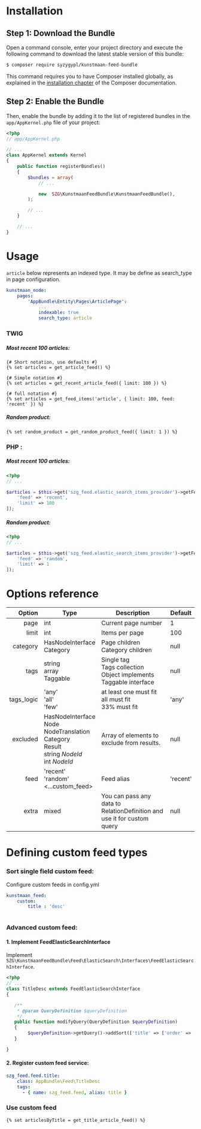 Installation
============

Step 1: Download the Bundle
---------------------------

Open a command console, enter your project directory and execute the
following command to download the latest stable version of this bundle:

```bash
$ composer require syzygypl/kunstmaan-feed-bundle
```

This command requires you to have Composer installed globally, as explained
in the [installation chapter](https://getcomposer.org/doc/00-intro.md)
of the Composer documentation.

Step 2: Enable the Bundle
-------------------------

Then, enable the bundle by adding it to the list of registered bundles
in the `app/AppKernel.php` file of your project:

```php
<?php
// app/AppKernel.php

// ...
class AppKernel extends Kernel
{
    public function registerBundles()
    {
        $bundles = array(
            // ...

            new  SZG\KunstmaanFeedBundle\KunstmaanFeedBundle(),
        );

        // ...
    }

    // ...
}
```


Usage
=====

`article` below represents an indexed type. It may be define as search_type in page configuration.

``` yml
kunstmaan_node:
    pages:
        'AppBundle\Entity\Pages\ArticlePage':
            ...
            indexable: true
            search_type: article
```
            
### TWIG

##### Most recent 100 articles:
```jinja
{# Short notation, use defaults #}
{% set articles = get_article_feed() %}

{# Simple notation #}
{% set articles = get_recent_article_feed({ limit: 100 }) %}

{# full notation #}
{% set articles = get_feed_items('article', { limit: 100, feed: 'recent' }) %}
```

##### Random product:
```jinja
{% set random_product = get_random_product_feed({ limit: 1 }) %}
```

### PHP :

##### Most recent 100 articles:
```php
<?php
// ...

$articles = $this->get('szg_feed.elastic_search_items_provider')->getFeedItems('article', [
    'feed' => 'recent',
    'limit' => 100
]);

```

##### Random product:
```php
<?php
// ...

$articles = $this->get('szg_feed.elastic_search_items_provider')->getFeedItems('product', [
    'feed' => 'random',
    'limit' => 1
]);

```

Options reference
=================

| Option        | Type                                      | Description                                                              | Default       |
| ------------: |-------------------------------------------|--------------------------------------------------------------------------|---------------|
| page          | int                                       | Current page number                                                      | 1             |
| limit         | int                                       | Items per page                                                           | 100           |
| category      | HasNodeInterface<br>Category              | Page children<br>Category children                                       | null          |       
| tags          | string<br>array<string><br>Taggable       | Single tag<br>Tags collection<br>Object implements Taggable interface    | null          |
| tags_logic    | 'any'<br>'all'<br>'few'                   | at least one must fit<br> all must fit<br>33% must fit                   | 'any'         |    
| excluded      | HasNodeInterface<br>Node<br>NodeTranslation<br>Category<br>Result<br>string *NodeId*<br>int *NodeId*<string>         | Array of elements to exclude from results. | null          |       
| feed          | 'recent'<br>'random'<br><...custom_feed>  | Feed alias                                                               | 'recent'      |
| extra         | mixed                                     | You can pass any data to RelationDefinition and use it for custom query  |  null         |


Defining custom feed types
==========================

### Sort single field custom feed:

Configure custom feeds in config.yml
```yml
kunstmaan_feed:
    custom: 
        title : 'desc'
            
```

### Advanced custom feed:

#### 1. Implement FeedElasticSearchInterface

Implement `SZG\KunstmaanFeedBundle\Feed\ElasticSearch\Interfaces\FeedElasticSearchInterface`.

    
```php
<?php
// ...
class TitleDesc extends FeedElasticSearchInterface
{

   /**
    * @param QueryDefinition $queryDefinition
    */
   public function modifyQuery(QueryDefinition $queryDefinition)
   {
        $queryDefinition->getQuery()->addSort(['title' => ['order' => 'desc']]);
   }

}
```
    
####  2. Register custom feed service:
```yml
szg_feed.feed.title:
    class: AppBundle\Feed\TitleDesc
    tags:
      - { name: szg_feed.feed, alias: title }
```

### Use custom feed

```jinja
{% set articlesByTitle = get_title_article_feed() %}
```
